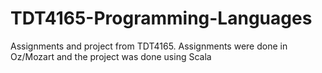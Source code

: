 # TDT4165-Programming-Languages
Assignments and project from TDT4165. 
Assignments were done in Oz/Mozart and the project was done using Scala
